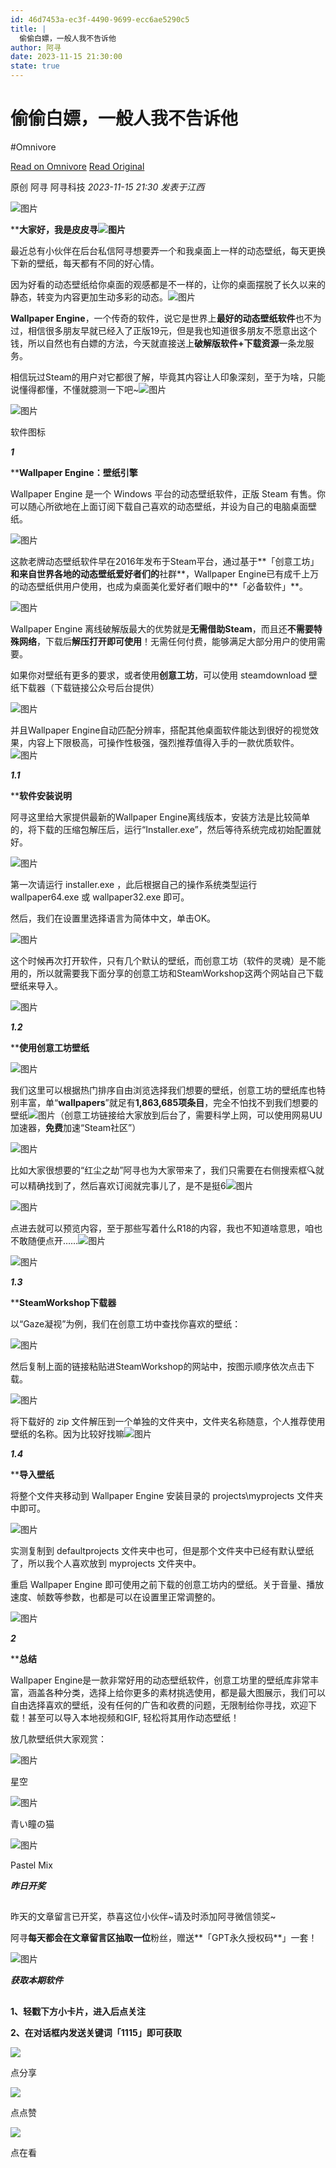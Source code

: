 ```yaml
---
id: 46d7453a-ec3f-4490-9699-ecc6ae5290c5
title: |
  偷偷白嫖，一般人我不告诉他
author: 阿寻
date: 2023-11-15 21:30:00
state: true
---
```


# 偷偷白嫖，一般人我不告诉他
#Omnivore

[Read on Omnivore](https://omnivore.app/me/https-mp-weixin-qq-com-s-biz-mzg-4-o-dg-5-mzcy-nw-3-d-3-d-ascene-18c0ac13d4a)
[Read Original](https://mp.weixin.qq.com/s?__biz=Mzg4ODg5MzcyNw%3D%3D&ascene=64&clicktime=180413&enterid=180413&fasttmpl_flag=0&fasttmpl_fullversion=6957192-zh_CN-zip&fasttmpl_type=0&fontRatio=1&idx=1&mid=2247510502&passparam=searchid%3D13657422361599310176&pre_clickid=7519225043302086723-1700987462-668829&realreporttime=1700987462517&scene=26&search_click_id=7519225043302086723-1700987462-668829&sessionid=0&sn=b141d7b49089bdd63ed705bed4849fcf&subscene=343)

原创  阿寻  阿寻科技 _2023-11-15 21:30_ _发表于江西_ 

![图片](https://proxy-prod.omnivore-image-cache.app/0x0,sRLKQG25BmKEtUn5NclJskmc5nnIWBkS14Fw_fOah3FE/https://mmbiz.qpic.cn/sz_mmbiz_jpg/BKoQcV6unvvV99UicBv0MRwGYL0I8R9LFq9MwC7DVWrRFmrjFzBL5ae31wpGiaz1KvGBoTnDls0NGZgxqlczoQRg/640?wx_fmt=jpeg)

****大家好，我是皮皮寻![图片](https://proxy-prod.omnivore-image-cache.app/0x0,stwUVzJ48FYEuHvNKnhbtD7nue1y32-GxH1YZXIzLcRk/https://res.wx.qq.com/t/wx_fed/we-emoji/res/v1.3.10/assets/newemoji/2_02.png)**

最近总有小伙伴在后台私信阿寻想要弄一个和我桌面上一样的动态壁纸，每天更换下新的壁纸，每天都有不同的好心情。

因为好看的动态壁纸给你桌面的观感都是不一样的，让你的桌面摆脱了长久以来的静态，转变为内容更加生动多彩的动态。![图片](https://proxy-prod.omnivore-image-cache.app/0x0,s7LXChODpZnQU9nTM_Rx26Dga3EbeMAhfSNBV-FZ5QX8/https://res.wx.qq.com/t/wx_fed/we-emoji/res/v1.3.10/assets/Expression/Expression_5@2x.png)

**Wallpaper Engine**，一个传奇的软件，说它是世界上**最好的动态壁纸软件**也不为过，相信很多朋友早就已经入了正版19元，但是我也知道很多朋友不愿意出这个钱，所以自然也有白嫖的方法，今天就直接送上**破解版软件+下载资源**一条龙服务。

相信玩过Steam的用户对它都很了解，毕竟其内容让人印象深刻，至于为啥，只能说懂得都懂，不懂就臆测一下吧\~![图片](https://proxy-prod.omnivore-image-cache.app/0x0,s419HyvmPA7vu0BFHL6JoucyITFp37TkHDCnIxZnenzs/https://res.wx.qq.com/t/wx_fed/we-emoji/res/v1.3.10/assets/newemoji/Yellowdog.png)

![图片](https://proxy-prod.omnivore-image-cache.app/0x0,shw7_8E0HCPFzD0iFLK9aT_O4fREVUtJ15kilk-ztIyk/https://mmbiz.qpic.cn/mmbiz_gif/BKoQcV6unvuRRTIAQBf1Cia3IehInWLQsjCCX1fBeWDsngVbtpqmbia34wpjpTAP9Wfbh5Xp4R2ToibleaZTOsUEA/640?wx_fmt=gif)

软件图标  

**_1_**

****Wallpaper Engine：壁纸引擎**

Wallpaper Engine 是一个 Windows 平台的动态壁纸软件，正版 Steam 有售。你可以随心所欲地在上面订阅下载自己喜欢的动态壁纸，并设为自己的电脑桌面壁纸。

![图片](https://proxy-prod.omnivore-image-cache.app/0x0,sfmR8K5UTbCG-mi52SaEN0vO6QdfsJqZ8AAadJpq_fWc/https://mmbiz.qpic.cn/mmbiz_png/BKoQcV6unvuRRTIAQBf1Cia3IehInWLQskv2oteKlpxU6eGVh2tQv5KcTUdSat7Drnv5aXXdiaVach9yZMmgEC4Q/640?wx_fmt=png)

这款老牌动态壁纸软件早在2016年发布于Steam平台，通过基于**「创意工坊」**和来自世界各地的动态壁纸爱好者们的**社群**，Wallpaper Engine已有成千上万的动态壁纸供用户使用，也成为桌面美化爱好者们眼中的**「必备软件」**。  

![图片](https://proxy-prod.omnivore-image-cache.app/0x0,sOHL9lNzBuh7xP-H5gTN4vXJ0rc0hGBOJ2M29QTp1vHc/https://mmbiz.qpic.cn/mmbiz_png/BKoQcV6unvuRRTIAQBf1Cia3IehInWLQs3C2PZGfEzMo3XiaNgyBLicbvXpjFeRk3QkYMeNwcFsaX5dsNXtZHeb6g/640?wx_fmt=png)

Wallpaper Engine 离线破解版最大的优势就是**无需借助Steam**，而且还**不需要特殊网络**，下载后**解压打开即可使用**！无需任何付费，能够满足大部分用户的使用需要。

如果你对壁纸有更多的要求，或者使用**创意工坊**，可以使用 steamdownload 壁纸下载器（下载链接公众号后台提供）

![图片](https://proxy-prod.omnivore-image-cache.app/0x0,sSRqBlY_AxcHZAsc07CfRJ4An0OPN1PIm7ydUvKmvCMQ/https://mmbiz.qpic.cn/mmbiz_png/BKoQcV6unvuRRTIAQBf1Cia3IehInWLQs8JicFfsAjoE1icjYchfsr8tRwC3j5bqZbWXqKGkROVick0pyics3sicrYJQ/640?wx_fmt=png)

并且Wallpaper Engine自动匹配分辨率，搭配其他桌面软件能达到很好的视觉效果，内容上下限极高，可操作性极强，强烈推荐值得入手的一款优质软件。![图片](https://proxy-prod.omnivore-image-cache.app/0x0,skSQH6Z-a8NrgfoJRO4yOSm1kjxV0_PI4BL1nNSNNEro/https://res.wx.qq.com/t/wx_fed/we-emoji/res/v1.3.10/assets/Expression/Expression_80@2x.png)

**_1.1_**

****软件安装说明**

阿寻这里给大家提供最新的Wallpaper Engine离线版本，安装方法是比较简单的，将下载的压缩包解压后，运行“Installer.exe”，然后等待系统完成初始配置就好。

![图片](https://proxy-prod.omnivore-image-cache.app/0x0,st02ceylVEmQzphl_yz8VX2b67hsaNzPOHf53st9LSAY/https://mmbiz.qpic.cn/mmbiz_png/BKoQcV6unvuRRTIAQBf1Cia3IehInWLQsOpicdibH9fNRZGA6rPKYF6oP4ibWadd0zSBjwxLQ9Dl1CvU0lRBDBZe9Q/640?wx_fmt=png)

第一次请运行 installer.exe ，此后根据自己的操作系统类型运行 wallpaper64.exe 或 wallpaper32.exe 即可。

然后，我们在设置里选择语言为简体中文，单击OK。

![图片](https://proxy-prod.omnivore-image-cache.app/0x0,sImIq6c2K0We0JJ0_qSB4ZSDh-Jrj2wpfBjyofHfE540/https://mmbiz.qpic.cn/mmbiz_png/BKoQcV6unvuRRTIAQBf1Cia3IehInWLQst8SwicfHFt90RusYYvg6aZo8OibKLIGdEN9CnZe16pltKu9a5o5vQ7Ew/640?wx_fmt=png)

这个时候再次打开软件，只有几个默认的壁纸，而创意工坊（软件的灵魂）是不能用的，所以就需要我下面分享的创意工坊和SteamWorkshop这两个网站自己下载壁纸来导入。

![图片](https://proxy-prod.omnivore-image-cache.app/0x0,sr0WInjzoa_0aAhZjBIHrj7_XjvY6hNR4zQaVb4X8JOI/https://mmbiz.qpic.cn/mmbiz_png/BKoQcV6unvuRRTIAQBf1Cia3IehInWLQsLUDrRUNetlXprgbCuHBtCF5wLSTWQq7Kb2oeAw8Lyx1vWtLWnZMVSw/640?wx_fmt=png)

**_1.2_**

****使用创意工坊壁纸**

![图片](https://proxy-prod.omnivore-image-cache.app/1212x899,sIQjhzwXI2WKCBKs3_6ZLnC9h6HEXb1Iyr9lCzUFiTHg/https://mmbiz.qpic.cn/mmbiz_png/x2MuUehjCKssIKcXcAS0ibUSY5KWzCpxCK6G6Iuk2TOqsSZx7rcAopBia4odzMKmyf9lJZuBCpfMbHLFsMS9saKw/640?wx_fmt=png)

我们这里可以根据热门排序自由浏览选择我们想要的壁纸，创意工坊的壁纸库也特别丰富，单“**wallpapers**”就足有**1,863,685项条目**，完全不怕找不到我们想要的壁纸![图片](https://proxy-prod.omnivore-image-cache.app/0x0,sYpKDy315-JVv98wYKYDYXeqkom452Gu2dSZVqWYmEPk/https://res.wx.qq.com/t/wx_fed/we-emoji/res/v1.3.10/assets/Expression/Expression_43@2x.png)（创意工坊链接给大家放到后台了，需要科学上网，可以使用网易UU加速器，**免费**加速“Steam社区”）

![图片](https://proxy-prod.omnivore-image-cache.app/0x0,sVoNT6AH4BbwSh-CAmxAcUOU6M5XZJIhkqhdQpPIAGK0/https://mmbiz.qpic.cn/mmbiz_png/BKoQcV6unvuRRTIAQBf1Cia3IehInWLQsyHYkTrZKefvoiccv3Npwh9L4TjptuvwOQzaDLRmXspJu1MhD05VezicQ/640?wx_fmt=png)

比如大家很想要的“红尘之劫”阿寻也为大家带来了，我们只需要在右侧搜索框🔍就可以精确找到了，然后喜欢订阅就完事儿了，是不是挺6![图片](https://proxy-prod.omnivore-image-cache.app/0x0,sn5QELd8ohI0R0sEVspD93vho4sEsxPXOlgm4X-GhGNc/https://res.wx.qq.com/t/wx_fed/we-emoji/res/v1.3.10/assets/newemoji/666.png)

![图片](https://proxy-prod.omnivore-image-cache.app/0x0,s22t05V8LjPBDjdcCn7uDwK15v4mp26HK3R-lPKB4ltI/https://mmbiz.qpic.cn/mmbiz_png/BKoQcV6unvuRRTIAQBf1Cia3IehInWLQsrdPd3GErD8CA1aImQCSsfvBibgN2EAaZO4MLLp5vWJqhY5EF4w0YkSg/640?wx_fmt=png)

点进去就可以预览内容，至于那些写着什么R18的内容，我也不知道啥意思，咱也不敢随便点开……![图片](https://proxy-prod.omnivore-image-cache.app/0x0,sK9f_cLcsCnDrSoWdYA9t9Rl-fMrxHSqcT8D7ZxgxAkc/https://res.wx.qq.com/t/wx_fed/we-emoji/res/v1.3.10/assets/Expression/Expression_24@2x.png)

![图片](https://proxy-prod.omnivore-image-cache.app/0x0,sDHwA6JPpvT64WGpGR0A2G6sTVLHo9Deda1FkXGZhhrU/https://mmbiz.qpic.cn/mmbiz_png/BKoQcV6unvuRRTIAQBf1Cia3IehInWLQs9HPaGvM4IxQZAiaWOvZBphFQc1JbSicKaJnXU307QLFgFarl32sZXddg/640?wx_fmt=png)

**_1.3_**

****SteamWorkshop下载器**

以“Gaze凝视”为例，我们在创意工坊中查找你喜欢的壁纸：

![图片](https://proxy-prod.omnivore-image-cache.app/0x0,s8XL9nQc3tAtUiUh5T7y79gcyDn8Lp4_FELylvCYh4WM/https://mmbiz.qpic.cn/mmbiz_png/BKoQcV6unvuRRTIAQBf1Cia3IehInWLQsObMEALvQliaondt7GqfXp9ObY97zic0Jxsic1qMcZBxYVc6PYTqcfVLVQ/640?wx_fmt=png)

然后复制上面的链接粘贴进SteamWorkshop的网站中，按图示顺序依次点击下载。

![图片](https://proxy-prod.omnivore-image-cache.app/0x0,szv6VsEXeGO_qOEkwyX6FdmlwbprRCN8QhKGO8JXhj_8/https://mmbiz.qpic.cn/mmbiz_png/BKoQcV6unvuRRTIAQBf1Cia3IehInWLQskpYfTFTqVUTudqFtdLgTKD1QQbE9zcElwgica149icwCWjkgZvOYhFnQ/640?wx_fmt=png)

将下载好的 zip 文件解压到一个单独的文件夹中，文件夹名称随意，个人推荐使用壁纸的名称。因为比较好找嘛![图片](https://proxy-prod.omnivore-image-cache.app/0x0,s419HyvmPA7vu0BFHL6JoucyITFp37TkHDCnIxZnenzs/https://res.wx.qq.com/t/wx_fed/we-emoji/res/v1.3.10/assets/newemoji/Yellowdog.png)  

**_1.4_**

****导入壁纸**

将整个文件夹移动到 Wallpaper Engine 安装目录的 projects\\myprojects 文件夹中即可。

![图片](https://proxy-prod.omnivore-image-cache.app/0x0,shT0jnEd9r7gqyZ5PGpn2b2g5u4kElyM8s5fjIrwP96s/https://mmbiz.qpic.cn/mmbiz_png/BKoQcV6unvuRRTIAQBf1Cia3IehInWLQs3hSos2IQaXefJSxzffxDdWful8TIaSApQ8IficG6CsuJBicgezLdOwtA/640?wx_fmt=png)

实测复制到 defaultprojects 文件夹中也可，但是那个文件夹中已经有默认壁纸了，所以我个人喜欢放到 myprojects 文件夹中。

重启 Wallpaper Engine 即可使用之前下载的创意工坊内的壁纸。关于音量、播放速度、帧数等参数，也都是可以在设置里正常调整的。

![图片](https://proxy-prod.omnivore-image-cache.app/0x0,sH5zrrHXuTLXp1k47T0LT_HM5yjK0MJgoMrHhOIcFtbA/https://mmbiz.qpic.cn/mmbiz_png/BKoQcV6unvuRRTIAQBf1Cia3IehInWLQsBDFRHmlFohGxcvRmpfNEl9UJPiahcObgkT4Bpc0s56qUBZ6gtXwj5Tw/640?wx_fmt=png)

**_2_**

****总结**

Wallpaper Engine是一款非常好用的动态壁纸软件，创意工坊里的壁纸库非常丰富，涵盖各种分类，选择上给你更多的素材挑选使用，都是最大图展示，我们可以自由选择喜欢的壁纸，没有任何的广告和收费的问题，无限制给你寻找，欢迎下载！甚至可以导入本地视频和GIF, 轻松将其用作动态壁纸！  

放几款壁纸供大家观赏：

![图片](https://proxy-prod.omnivore-image-cache.app/0x0,sCVnZyewyyAKBjKAncPBt6hfOnf3DqDzcW38kZPWit8M/https://mmbiz.qpic.cn/mmbiz_jpg/BKoQcV6unvuRRTIAQBf1Cia3IehInWLQs90egia2Mm8SzKeeUwlb7zxsPMjOuFHicuwWkJ9EESVhezlfcQasVS5ow/640?wx_fmt=jpeg)

星空

![图片](https://proxy-prod.omnivore-image-cache.app/0x0,ss9wwBMTWbpBvkGXgG_QQAzYukmgSOpymc1kyZ2WeHsQ/https://mmbiz.qpic.cn/mmbiz_jpg/BKoQcV6unvuRRTIAQBf1Cia3IehInWLQsuHOicnibw38ibIEIL88Z45YfDKWv6IdQdbzcOja1JhDZsE2KVy7frEChA/640?wx_fmt=jpeg)

青い瞳の猫

![图片](https://proxy-prod.omnivore-image-cache.app/0x0,siO86pXIqfXa2CU_fQ3BcMEMwCnETKIpYCxdV-Aoz_8o/https://mmbiz.qpic.cn/mmbiz_jpg/BKoQcV6unvuRRTIAQBf1Cia3IehInWLQsYLLgPztQJsmRsd6rEvfdXE98CicZkia7YibvicicPDZedKefAiazdkZ7py3g/640?wx_fmt=jpeg)

Pastel Mix

**_昨日开奖_**

## 

昨天的文章留言已开奖，恭喜这位小伙伴\~请及时添加阿寻微信领奖\~

阿寻**每天都会在文章留言区抽取一位**粉丝，赠送**「GPT永久授权码**」一套！

![图片](https://proxy-prod.omnivore-image-cache.app/0x0,s7nYdPLpv_TXMndCPzvYCRNk3N1n5GsZL2gJSRTJUGEw/https://mmbiz.qpic.cn/sz_mmbiz_png/BKoQcV6unvucyuQt0libDD0oSCtN63NNHwbDtJD61u5pLiaWib7cmvj2xW54LicP1Kqbj0iaUfQSawMaDicyVUw4Vtug/640?wx_fmt=png)

**_获取本期软件_**

## 

**1、轻戳下方小卡片，进入后点关注**

**2、在对话框内发送关键词「1115」即可获取**

![](https://proxy-prod.omnivore-image-cache.app/0x0,sxVK_-vVt_ZJyAZt0znTnGvrzw0iX3RhSREytP9B875Q/https://mmbiz.qpic.cn/mmbiz_gif/x2MuUehjCKsiaO3QNOZibiaW8SgHlsfMMg6GWpFHn8HClxJaF3vELEdAhZQur6DeOsYt7CKOegBpQz1iafophcvEJg/640?wx_fmt=gif)

点分享

![](https://proxy-prod.omnivore-image-cache.app/0x0,sxVK_-vVt_ZJyAZt0znTnGvrzw0iX3RhSREytP9B875Q/https://mmbiz.qpic.cn/mmbiz_gif/x2MuUehjCKsiaO3QNOZibiaW8SgHlsfMMg6GWpFHn8HClxJaF3vELEdAhZQur6DeOsYt7CKOegBpQz1iafophcvEJg/640?wx_fmt=gif)

点点赞

![](https://proxy-prod.omnivore-image-cache.app/0x0,sxVK_-vVt_ZJyAZt0znTnGvrzw0iX3RhSREytP9B875Q/https://mmbiz.qpic.cn/mmbiz_gif/x2MuUehjCKsiaO3QNOZibiaW8SgHlsfMMg6GWpFHn8HClxJaF3vELEdAhZQur6DeOsYt7CKOegBpQz1iafophcvEJg/640?wx_fmt=gif)

点在看



